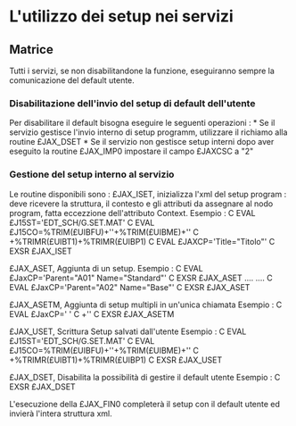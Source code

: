 # L'utilizzo dei setup nei servizi

## Matrice
Tutti i servizi, se non disabilitandone la funzione, eseguiranno sempre la comunicazione del default utente.

### Disabilitazione dell'invio del setup di default dell'utente
Per disabilitare il default bisogna eseguire le seguenti operazioni : 
\* Se il servizio gestisce l'invio interno di setup programm, utilizzare il richiamo alla routine £JAX_DSET
\* Se il servizio non gestisce setup interni dopo aver eseguito la routine £JAX_IMP0 impostare il campo £JAXCSC a "2"

### Gestione del setup interno al servizio
 Le routine disponibili sono : 
 £JAX_ISET, inizializza l'xml del setup program :  deve ricevere la struttura, il contesto e gli attributi da assegnare al nodo program, fatta eccezzione dell'attributo Context.
Esempio : 
C                   EVAL      £J15ST='EDT_SCH/G.SET.MAT'
C                   EVAL      £J15CO=%TRIM(£UIBFU)+'\'+%TRIM(£UIBME)+'\'
C                                   +%TRIMR(£UIBT1)+%TRIMR(£UIBP1)
C                   EVAL      £JAXCP='Title="Titolo"'
C                   EXSR      £JAX_ISET

 £JAX_ASET, Aggiunta di un setup.
Esempio : 
C                   EVAL      £JaxCP='Parent="A01" Name="Standard"'
C                   EXSR      £JAX_ASET
                    ....
                    ....
C                   EVAL      £JaxCP='Parent="A02" Name="Base"'
C                   EXSR      £JAX_ASET

 £JAX_ASETM, Aggiunta di setup multipli in un'unica chiamata
Esempio : 
C                   EVAL      £JaxCP='<Setup Parent="A01" Name="Standard" /> '
C                                   +'<Setup Parent="A02" Name="Base" />'
C                   EXSR      £JAX_ASETM

 £JAX_USET, Scrittura Setup salvati dall'utente
Esempio : 
C                   EVAL      £J15ST='EDT_SCH/G.SET.MAT'
C                   EVAL      £J15CO=%TRIM(£UIBFU)+'\'+%TRIM(£UIBME)+'\'
C                                   +%TRIMR(£UIBT1)+%TRIMR(£UIBP1)
C                   EXSR      £JAX_USET

 £JAX_DSET, Disabilita la possibilità di gestire il default utente
Esempio : 
C                   EXSR      £JAX_DSET

 L'esecuzione della £JAX_FIN0 completerà il setup con il default utente ed invierà l'intera struttura xml.                                                                                    
